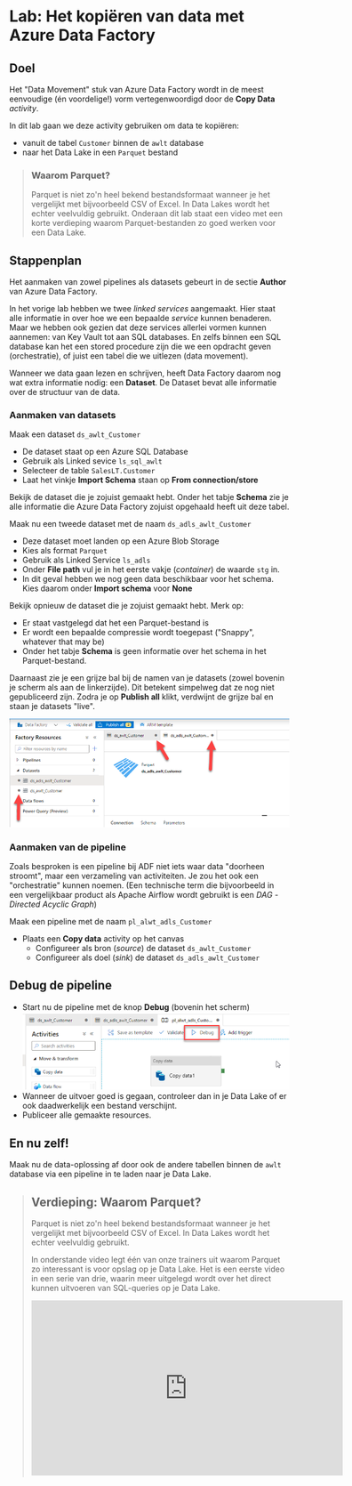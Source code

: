 # Lab: Het kopiëren van data met Azure Data Factory 

## Doel

Het "Data Movement" stuk van Azure Data Factory wordt in de meest eenvoudige (én voordelige!) vorm vertegenwoordigd door de **Copy Data** *activity*.

In dit lab gaan we deze activity gebruiken om data te kopiëren:

* vanuit de tabel `Customer` binnen de `awlt` database
* naar het Data Lake in een `Parquet` bestand

> ### Waarom Parquet?
>
> Parquet is niet zo'n heel bekend bestandsformaat wanneer je het vergelijkt met bijvoorbeeld CSV of Excel. In Data Lakes wordt het echter veelvuldig gebruikt. Onderaan dit lab staat een video met een korte verdieping waarom Parquet-bestanden zo goed werken voor een Data Lake.

## Stappenplan

Het aanmaken van zowel pipelines als datasets gebeurt in de sectie **Author** van Azure Data Factory. 

In het vorige lab hebben we twee *linked services* aangemaakt. Hier staat alle informatie in over hoe we een bepaalde *service* kunnen benaderen. Maar we hebben ook gezien dat deze services allerlei vormen kunnen aannemen: van Key Vault tot aan SQL databases. En zelfs bínnen een SQL database kan het een stored procedure zijn die we een opdracht geven (orchestratie), of juist een tabel die we uitlezen (data movement).

Wanneer we data gaan lezen en schrijven, heeft Data Factory daarom nog wat extra informatie nodig: een **Dataset**. De Dataset bevat alle informatie over de structuur van de data.

### Aanmaken van datasets

Maak een dataset `ds_awlt_Customer`

* De dataset staat op een Azure SQL Database
* Gebruik als Linked sevice `ls_sql_awlt`
* Selecteer de table `SalesLT.Customer`
* Laat het vinkje **Import Schema** staan op **From connection/store**

Bekijk de dataset die je zojuist gemaakt hebt. Onder het tabje **Schema** zie je alle informatie die Azure Data Factory zojuist opgehaald heeft uit deze tabel.

Maak nu een tweede dataset met de naam `ds_adls_awlt_Customer`

* Deze dataset moet landen op een Azure Blob Storage
* Kies als format `Parquet`
* Gebruik als Linked Service `ls_adls`
* Onder **File path** vul je in het eerste vakje (*container*) de waarde `stg` in.
* In dit geval hebben we nog geen data beschikbaar voor het schema. Kies daarom onder **Import schema** voor **None**

Bekijk opnieuw de dataset die je zojuist gemaakt hebt. Merk op:

* Er staat vastgelegd dat het een Parquet-bestand is
* Er wordt een bepaalde compressie wordt toegepast ("Snappy", whatever that may be)
* Onder het tabje **Schema** is geen informatie over het schema in het Parquet-bestand.

Daarnaast zie je een grijze bal bij de namen van je datasets (zowel bovenin je scherm als aan de linkerzijde). Dit betekent simpelweg dat ze nog niet gepubliceerd zijn. Zodra je op **Publish all** klikt, verdwijnt de grijze bal en staan je datasets "live".

![Grijze bal betekent niet gepubliceerd](img/grijze-ballen.png)

### Aanmaken van de pipeline

Zoals besproken is een pipeline bij ADF niet iets waar data "doorheen stroomt", maar een verzameling van activiteiten. Je zou het ook een "orchestratie" kunnen noemen. (Een technische term die bijvoorbeeld in een vergelijkbaar product als Apache Airflow wordt gebruikt is een *DAG* - *Directed Acyclic Graph*)

Maak een pipeline met de naam `pl_alwt_adls_Customer`

* Plaats een **Copy data** activity op het canvas
  * Configureer als bron (*source*) de dataset `ds_awlt_Customer`
  * Configureer als doel (*sink*) de dataset `ds_adls_awlt_Customer`

## Debug de pipeline

* Start nu de pipeline met de knop **Debug** (bovenin het scherm)
  ![debug-knop-zit-bovenin-het-scherm](img/debug-pipeline.png)
* Wanneer de uitvoer goed is gegaan, controleer dan in je Data Lake of er ook daadwerkelijk een bestand verschijnt.
* Publiceer alle gemaakte resources.

## En nu zelf!

Maak nu de data-oplossing af door ook de andere tabellen binnen de `awlt` database via een pipeline in te laden naar je Data Lake.

> ## Verdieping: Waarom Parquet?
> 
> Parquet is niet zo'n heel bekend bestandsformaat wanneer je het vergelijkt met bijvoorbeeld CSV of Excel. In Data Lakes wordt het echter veelvuldig gebruikt.
> 
> In onderstande video legt één van onze trainers uit waarom Parquet zo interessant is voor opslag op je Data Lake. Het is een eerste video in een serie van drie, waarin meer uitgelegd wordt over het direct kunnen uitvoeren van SQL-queries op je Data Lake.
> 
> <iframe width="560" height="315" src="https://www.youtube-nocookie.com/embed/cG4u1z13xFs" title="YouTube video player" frameborder="0" allow="accelerometer; autoplay; clipboard-write; encrypted-media; gyroscope; picture-in-picture" allowfullscreen></iframe>
> 